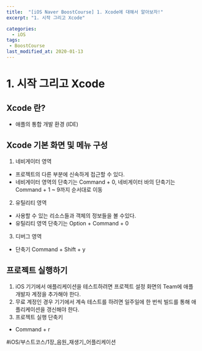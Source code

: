 ```yaml
---
title:  "[iOS Naver BoostCourse] 1. Xcode에 대해서 알아보자!"
excerpt: "1. 시작 그리고 Xcode"

categories:
  - iOS
tags:
 - BoostCourse
last_modified_at: 2020-01-13
---
```

# 1. 시작 그리고 Xcode
## Xcode 란?
* 애플의 통합 개발 환경 (IDE)

## Xcode 기본 화면 및 메뉴 구성
1. 네비게이터 영역
* 프로젝트의 다른 부분에 신속하게 접근할 수 있다.
* 네비게이터 영역의 단축기는 Command + 0, 네비게이터 바의 단축기는 Command  + 1 ~ 9까지 순서대로 이동

2. 유틸리티 영역
* 사용할 수 있는 리소스들과 객체의 정보들을 볼 수있다.
* 유틸리티 영역 단축기는 Option + Command + 0

3. 디버그 영역
* 단축기 Command + Shift + y

## 프로젝트 실행하기
1. iOS 기기에서 애플리케이션을 테스트하려면 프로젝트 설정 화면의 Team에 애플 개발자 계정을 추가해야 한다. 
2. 무료 계정인 경우 기기에서 계속 테스트를 하려면 일주일에 한 번씩 빌드를 통해 애플리케이션을 갱신해야 한다.
3. 프로젝트 실행 단축키
* Command + r  

#iOS/부스트코스/1장_음원_재생기_어플리케이션
